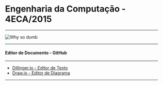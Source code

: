 # Engenharia da Computação - 4ECA/2015
---
![Why so dumb](http://www.quickmeme.com/img/8d/8d1947543472bfc6f16753ccd2062da73a8db478dcd9e09a609756e122d856fb.jpg)

---
#### Editor de Documento - GitHub
---
- [Dillinger.io - Editor de Texto](http://dillinger.io/)
- [Draw.io - Editor de Diagrama ](https://www.draw.io/)

---
